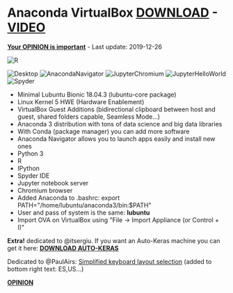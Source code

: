 # Anaconda VirtualBox [DOWNLOAD](https://github.com/Virtual-Machines/Anaconda-VirtualBox/releases/download/latest/Anaconda.ova) - [VIDEO](https://www.youtube.com/watch?v=LUWFLP3j8Uw)

[**Your OPINION is important**](https://docs.google.com/forms/d/e/1FAIpQLSeOzXN-TMbwxt_k3jHCQjwoEbP9o5nP6wJeJFa0_w0exYjTnw/viewform?usp=sf_link) - Last update: 2019-12-26


![R](https://raw.githubusercontent.com/Virtual-Machines/Anaconda-VirtualBox/master/R.png)

![Desktop](https://raw.githubusercontent.com/Virtual-Machines/Anaconda-VirtualBox/master/desktop.png)
![AnacondaNavigator](https://raw.githubusercontent.com/Virtual-Machines/Anaconda-VirtualBox/master/navigator.png)
![JupyterChromium](https://raw.githubusercontent.com/Virtual-Machines/Anaconda-VirtualBox/master/jupyterChromium.png)
![JupyterHelloWorld](https://raw.githubusercontent.com/Virtual-Machines/Anaconda-VirtualBox/master/jupyterHelloWorld.png)
![Spyder](https://raw.githubusercontent.com/Virtual-Machines/Anaconda-VirtualBox/master/spyder.png)

- Minimal Lubuntu Bionic 18.04.3 (lubuntu-core package)
- Linux Kernel 5 HWE (Hardware Enablement)
- VirtualBox Guest Additions (bidirectional clipboard between host and guest, shared folders capable, Seamless Mode...)
- Anaconda 3 distribution with tons of data science and big data libraries
- With Conda (package manager) you can add more software
- Anaconda Navigator allows you to launch apps easily and install new ones
- Python 3
- R
- IPython
- Spyder IDE
- Jupyter notebook server
- Chromium browser
- Added Anaconda to .bashrc: export PATH="/home/lubuntu/anaconda3/bin:$PATH"
- User and pass of system is the same: **lubuntu**
- Import OVA on VirtualBox using "File -> Import Appliance (or Control + I)"

**Extra!** dedicated to @itsergiu. If you want an Auto-Keras machine you can get it here: [**DOWNLOAD AUTO-KERAS**](https://github.com/Virtual-Machines/Anaconda-VirtualBox/releases/download/latest/Autokeras.ova)

Dedicated to @PaulAirs: [Simplified keyboard layout selection](https://github.com/Virtual-Machines/Anaconda-VirtualBox/issues/3#issuecomment-537452000) (added to bottom right text: ES,US...)

[**OPINION**](https://docs.google.com/forms/d/e/1FAIpQLSeOzXN-TMbwxt_k3jHCQjwoEbP9o5nP6wJeJFa0_w0exYjTnw/viewform?usp=sf_link)

